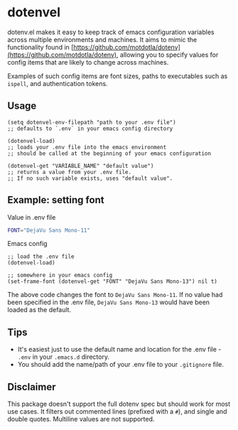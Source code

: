 # dotenvel

dotenv.el makes it easy to keep track of emacs configuration variables across multiple environments and machines. It aims to mimic the functionality found in [https://github.com/motdotla/dotenv](https://github.com/motdotla/dotenv), allowing you to specify values for config items that are likely to change across machines.

Examples of such config items are font sizes, paths to executables such as `ispell`, and authentication tokens.

## Usage
```elisp
(setq dotenvel-env-filepath "path to your .env file")
;; defaults to `.env` in your emacs config directory
```

```elisp
(dotenvel-load)
;; loads your .env file into the emacs environment
;; should be called at the beginning of your emacs configuration
```

```elisp
(dotenvel-get "VARIABLE_NAME" "default value")
;; returns a value from your .env file.
;; If no such variable exists, uses "default value".
```

## Example: setting font
Value in .env file
```bash
FONT="DejaVu Sans Mono-11"
```

Emacs config
```elisp
;; load the .env file
(dotenvel-load)

;; somewhere in your emacs config
(set-frame-font (dotenvel-get "FONT" "DejaVu Sans Mono-13") nil t)
```
The above code changes the font to `DejaVu Sans Mono-11`. If no value had been specified in the .env file, `DejaVu Sans Mono-13` would have been loaded as the default.

## Tips
* It's easiest just to use the default name and location for the .env file - `.env` in your `.emacs.d` directory.
* You should add the name/path of your .env file to your `.gitignore` file.

## Disclaimer
This package doesn't support the full dotenv spec but should work for most use cases. It filters out commented lines (prefixed with a `#`), and single and double quotes. Multiline values are not supported.
